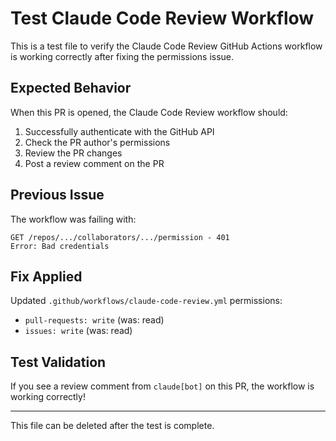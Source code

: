 # Test Claude Code Review Workflow

This is a test file to verify the Claude Code Review GitHub Actions workflow is working correctly after fixing the permissions issue.

## Expected Behavior

When this PR is opened, the Claude Code Review workflow should:
1. Successfully authenticate with the GitHub API
2. Check the PR author's permissions
3. Review the PR changes
4. Post a review comment on the PR

## Previous Issue

The workflow was failing with:
```
GET /repos/.../collaborators/.../permission - 401
Error: Bad credentials
```

## Fix Applied

Updated `.github/workflows/claude-code-review.yml` permissions:
- `pull-requests: write` (was: read)
- `issues: write` (was: read)

## Test Validation

If you see a review comment from `claude[bot]` on this PR, the workflow is working correctly!

---

This file can be deleted after the test is complete.
